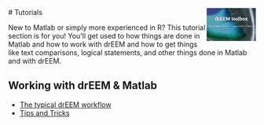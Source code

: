 <img src="top right corner logo.png" width="100" height="auto" align="right"/>
# Tutorials

New to Matlab or simply more experienced in R? This tutorial section is for you! You'll get used to how things are done in Matlab and how to work with drEEM and how to get things like text comparisons, logical statements, and other things done in Matlab and with drEEM.

## Working with drEEM & Matlab
* [The typical drEEM workflow](dreem_workflow.html)
* [Tips and Tricks](tips_tricks.html)